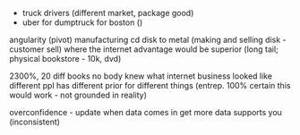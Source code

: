 - truck drivers (different market, package good)
- uber for dumptruck for boston ()

angularity (pivot)
manufacturing cd disk to metal (making and selling disk - customer sell)
where the internet advantage would be superior (long tail; physical bookstore - 10k, dvd)

2300%, 20 diff books
no body knew what internet business looked like
different ppl has different prior for different things (entrep. 100% certain this would work - not grounded in reality)

overconfidence - update when data comes in get more data supports you (inconsistent)

